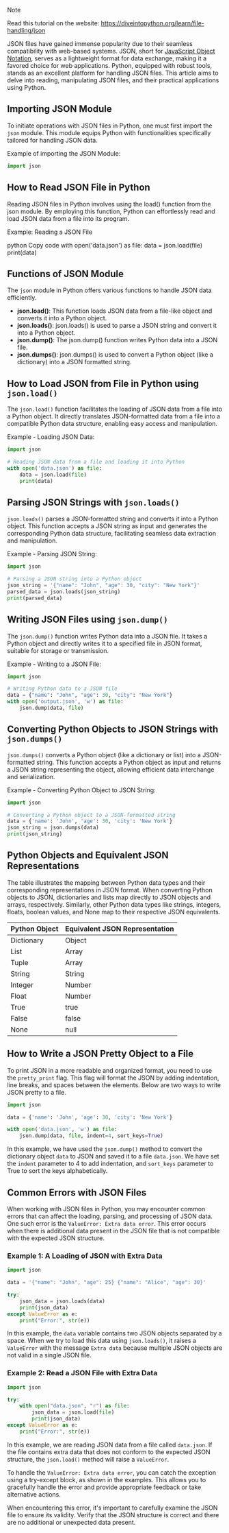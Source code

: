 > [!NOTE]
> Read this tutorial on the website: https://diveintopython.org/learn/file-handling/json

JSON files have gained immense popularity due to their seamless compatibility with web-based systems. JSON, short for [JavaScript Object Notation](https://en.wikipedia.org/wiki/JSON), serves as a lightweight format for data exchange, making it a favored choice for web applications. Python, equipped with robust tools, stands as an excellent platform for handling JSON files. This article aims to delve into reading, manipulating JSON files, and their practical applications using Python.  
  
## Importing JSON Module

To initiate operations with JSON files in Python, one must first import the `json` module. This module equips Python with functionalities specifically tailored for handling JSON data.

Example of importing the JSON Module:

```python
import json
```

## How to Read JSON File in Python

Reading JSON files in Python involves using the load() function from the json module. By employing this function, Python can effortlessly read and load JSON data from a file into its program.

Example: Reading a JSON File

python
Copy code
with open('data.json') as file:
    data = json.load(file)
    print(data)


## Functions of JSON Module

The `json` module in Python offers various functions to handle JSON data efficiently.

- **json.load()**: This function loads JSON data from a file-like object and converts it into a Python object.
- **json.loads()**: json.loads() is used to parse a JSON string and convert it into a Python object.
- **json.dump()**: The json.dump() function writes Python data into a JSON file.
- **json.dumps()**: json.dumps() is used to convert a Python object (like a dictionary) into a JSON formatted string.

## How to Load JSON from File in Python using `json.load()`

The `json.load()` function facilitates the loading of JSON data from a file into a Python object. It directly translates JSON-formatted data from a file into a compatible Python data structure, enabling easy access and manipulation.

Example - Loading JSON Data:

```python
import json

# Reading JSON data from a file and loading it into Python
with open('data.json') as file:
    data = json.load(file)
    print(data)
```

## Parsing JSON Strings with `json.loads()`

`json.loads()` parses a JSON-formatted string and converts it into a Python object. This function accepts a JSON string as input and generates the corresponding Python data structure, facilitating seamless data extraction and manipulation.

Example - Parsing JSON String:

```python
import json

# Parsing a JSON string into a Python object
json_string = '{"name": "John", "age": 30, "city": "New York"}'
parsed_data = json.loads(json_string)
print(parsed_data)
```

## Writing JSON Files using `json.dump()`

The `json.dump()` function writes Python data into a JSON file. It takes a Python object and directly writes it to a specified file in JSON format, suitable for storage or transmission.

Example - Writing to a JSON File:

```python
import json

# Writing Python data to a JSON file
data = {"name": "John", "age": 30, "city": "New York"}
with open('output.json', 'w') as file:
    json.dump(data, file)
```

## Converting Python Objects to JSON Strings with `json.dumps()`

`json.dumps()` converts a Python object (like a dictionary or list) into a JSON-formatted string. This function accepts a Python object as input and returns a JSON string representing the object, allowing efficient data interchange and serialization.

Example - Converting Python Object to JSON String:

```python
import json

# Converting a Python object to a JSON-formatted string
data = {'name': 'John', 'age': 30, 'city': 'New York'}
json_string = json.dumps(data)
print(json_string)
```

## Python Objects and Equivalent JSON Representations

The table illustrates the mapping between Python data types and their corresponding representations in JSON format. When converting Python objects to JSON, dictionaries and lists map directly to JSON objects and arrays, respectively. Similarly, other Python data types like strings, integers, floats, boolean values, and None map to their respective JSON equivalents.

| Python Object  | Equivalent JSON Representation |
| ------------- | ------------- |
| Dictionary | Object  |
| List  | Array  |
| Tuple  | Array  |
| String  | String  |
| Integer  | Number  |
| Float  | Number  |
| True  | true  |
| False  | false  |
| None  | null  |

## How to Write a JSON Pretty Object to a File  

To print JSON in a more readable and organized format, you need to use the `pretty_print` flag. This flag will format the JSON by adding indentation, line breaks, and spaces between the elements. Below are two ways to write JSON pretty to a file.

```python
import json

data = {'name': 'John', 'age': 30, 'city': 'New York'}

with open('data.json', 'w') as file:
    json.dump(data, file, indent=4, sort_keys=True)
```

In this example, we have used the `json.dump()` method to convert the dictionary object `data` to JSON and saved it to a file `data.json`. We have set the `indent` parameter to 4 to add indentation, and `sort_keys` parameter to True to sort the keys alphabetically.
  
## Common Errors with JSON Files

When working with JSON files in Python, you may encounter common errors that can affect the loading, parsing, and processing of JSON data. One such error is the `ValueError: Extra data error`. This error occurs when there is additional data present in the JSON file that is not compatible with the expected JSON structure.

### Example 1: A Loading of JSON with Extra Data

```python
import json

data = '{"name": "John", "age": 25} {"name": "Alice", "age": 30}'

try:
    json_data = json.loads(data)
    print(json_data)
except ValueError as e:
    print("Error:", str(e))
```

In this example, the `data` variable contains two JSON objects separated by a space. When we try to load this data using `json.loads()`, it raises a `ValueError` with the message `Extra data` because multiple JSON objects are not valid in a single JSON file.

### Example 2: Read a JSON File with Extra Data

```python
import json

try:
    with open("data.json", "r") as file:
        json_data = json.load(file)
        print(json_data)
except ValueError as e:
    print("Error:", str(e))
```

In this example, we are reading JSON data from a file called `data.json`. If the file contains extra data that does not conform to the expected JSON structure, the `json.load()` method will raise a `ValueError`.

To handle the `ValueError: Extra data error`, you can catch the exception using a try-except block, as shown in the examples. This allows you to gracefully handle the error and provide appropriate feedback or take alternative actions.

When encountering this error, it's important to carefully examine the JSON file to ensure its validity. Verify that the JSON structure is correct and there are no additional or unexpected data present.
